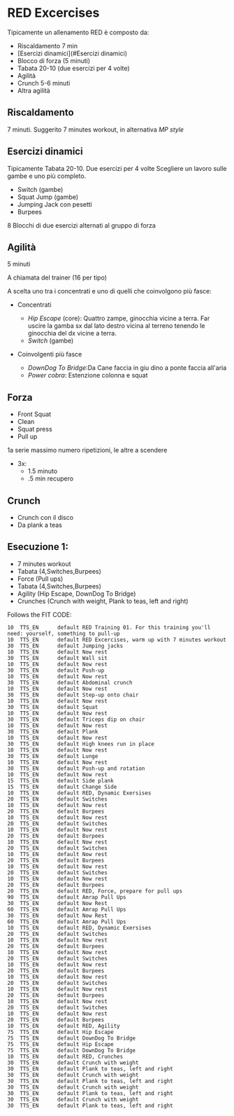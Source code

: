 ﻿# RED Excercises

Tipicamente un allenamento RED è composto da:
- Riscaldamento 7 min
- [Esercizi dinamici](#Esercizi dinamici)
- Blocco di forza (5 minuti)
- Tabata 20-10 (due esercizi per 4 volte)
- Agilità
- Crunch 5-6 minuti
- Altra agilità

## Riscaldamento 

7 minuti. Suggerito 7 minutes workout, in alternativa _MP style_

## Esercizi dinamici

Tipicamente Tabata 20-10. Due esercizi per 4 volte
Scegliere un lavoro sulle gambe e uno più completo.

- Switch (gambe)
- Squat Jump (gambe)
- Jumping Jack con pesetti
- Burpees

8 Blocchi di due esercizi alternati al gruppo di forza

## Agilità

5 minuti

A chiamata del trainer (16 per tipo)

A scelta uno tra i concentrati e uno di quelli che coinvolgono più fasce:

- Concentrati

	- _Hip Escape_ (core): Quattro zampe, ginocchia vicine a terra. Far uscire la gamba sx dal lato destro vicina al terreno tenendo le ginocchia del dx vicine a terra.
	- _Switch_ (gambe)

- Coinvolgenti più fasce

	- _DownDog To Bridge_:Da Cane faccia in giu dino a ponte faccia all'aria
	- _Power cobra_: Estenzione colonna e squat


## Forza 

- Front Squat
- Clean
- Squat press
- Pull up

1a serie massimo numero ripetizioni, le altre a scendere

- 3x:
	- 1.5 minuto
	- .5 min recupero



## Crunch

- Crunch con il disco
- Da plank a teas

## Esecuzione 1: 

- 7 minutes workout
- Tabata (4,Switches,Burpees)
- Force (Pull ups)
- Tabata (4,Switches,Burpees)
- Agility (Hip Escape, DownDog To Bridge)
- Crunches (Crunch with weight, Plank to teas, left and right)

Follows the FIT CODE:

	10	TTS_EN		default	RED Training 01. For this training you'll need: yourself, something to pull-up
	10	TTS_EN		default	RED Excercises, warm up with 7 minutes workout
	30	TTS_EN		default	Jumping jacks
	10	TTS_EN		default	Now rest
	30	TTS_EN		default	Wall sit
	10	TTS_EN		default	Now rest
	30	TTS_EN		default	Push-up
	10	TTS_EN		default	Now rest
	30	TTS_EN		default	Abdominal crunch
	10	TTS_EN		default	Now rest
	30	TTS_EN		default	Step-up onto chair
	10	TTS_EN		default	Now rest
	30	TTS_EN		default	Squat
	10	TTS_EN		default	Now rest
	30	TTS_EN		default	Triceps dip on chair
	10	TTS_EN		default	Now rest
	30	TTS_EN		default	Plank
	10	TTS_EN		default	Now rest
	30	TTS_EN		default	High knees run in place
	10	TTS_EN		default	Now rest
	30	TTS_EN		default	Lunge
	10	TTS_EN		default	Now rest
	30	TTS_EN		default	Push-up and rotation
	10	TTS_EN		default	Now rest
	15	TTS_EN		default	Side plank
	15	TTS_EN		default	Change Side
	10	TTS_EN		default	RED, Dynamic Exersises
	20	TTS_EN		default	Switches
	10	TTS_EN		default	Now rest
	20	TTS_EN		default	Burpees
	10	TTS_EN		default	Now rest
	20	TTS_EN		default	Switches
	10	TTS_EN		default	Now rest
	20	TTS_EN		default	Burpees
	10	TTS_EN		default	Now rest
	20	TTS_EN		default	Switches
	10	TTS_EN		default	Now rest
	20	TTS_EN		default	Burpees
	10	TTS_EN		default	Now rest
	20	TTS_EN		default	Switches
	10	TTS_EN		default	Now rest
	20	TTS_EN		default	Burpees
	20	TTS_EN		default	RED, Force, prepare for pull ups
	90	TTS_EN		default	Amrap Pull Ups
	30	TTS_EN		default	Now Rest
	60	TTS_EN		default	Amrap Pull Ups
	30	TTS_EN		default	Now Rest
	60	TTS_EN		default	Amrap Pull Ups
	10	TTS_EN		default	RED, Dynamic Exersises
	20	TTS_EN		default	Switches
	10	TTS_EN		default	Now rest
	20	TTS_EN		default	Burpees
	10	TTS_EN		default	Now rest
	20	TTS_EN		default	Switches
	10	TTS_EN		default	Now rest
	20	TTS_EN		default	Burpees
	10	TTS_EN		default	Now rest
	20	TTS_EN		default	Switches
	10	TTS_EN		default	Now rest
	20	TTS_EN		default	Burpees
	10	TTS_EN		default	Now rest
	20	TTS_EN		default	Switches
	10	TTS_EN		default	Now rest
	20	TTS_EN		default	Burpees
	10	TTS_EN		default	RED, Agility
	75	TTS_EN		default	Hip Escape
	75	TTS_EN		default	DownDog To Bridge
	75	TTS_EN		default	Hip Escape
	75	TTS_EN		default	DownDog To Bridge
	10	TTS_EN		default	RED, Crunches
	30	TTS_EN		default	Crunch with weight
	30	TTS_EN		default	Plank to teas, left and right
	30	TTS_EN		default	Crunch with weight
	30	TTS_EN		default	Plank to teas, left and right
	30	TTS_EN		default	Crunch with weight
	30	TTS_EN		default	Plank to teas, left and right
	30	TTS_EN		default	Crunch with weight
	30	TTS_EN		default	Plank to teas, left and right
